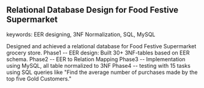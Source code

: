 ## Relational Database Design for Food Festive Supermarket


keywords: EER designing, 3NF Normalization, SQL, MySQL


Designed and achieved a relational database for Food Festive Supermarket grocery store.
Phase1 -- EER design: Built 30+ 3NF-tables based on EER schema.
Phase2 -- EER to Relation Mapping
Phase3 -- Implementation using MySQL, all table normalized to 3NF
Phase4 -- testing with 15 tasks using SQL queries like "Find the average number of purchases made by the top five Gold Customers."

